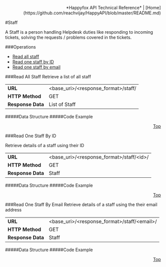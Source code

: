  <p align="right">*Happyfox API Technical Reference* | [Home](https://github.com/reachvijay/HappyAPI/blob/master/README.md)</p>

#Staff

A Staff is a person handling Helpdesk duties like responding to incoming tickets, solving the requests / problems covered in the tickets.

###Operations

* [Read all staff](#read-all-staff)
* [Read one staff by ID](#read-one-staff-by-id)
* [Read one staff by email](#read-one-staff-by-email)

###Read All Staff
Retrieve a list of all staff

<table width="90%"><tr>
			<td>
				<b>URL</b>
			</td>
			<td>
				&lt;base_uri&gt;/&lt;response_format&gt;/staff/
			</td>
		</tr>
		<tr>
			<td>
				<b>HTTP Method</b>
			</td>
			<td>
				GET
			</td>
		</tr>
		<tr>
			<td>
				<b>Response Data</b>
			</td>
			<td>
				List of Staff
			</td>
		</tr>
	</table>


#####Data Structure
#####Code Example
<p align="right"><a href="#operations">Top</a></p>
###Read One Staff By ID

Retrieve details of a staff using their ID

<table width="90%"><tr>
			<td>
				<b>URL</b>
			</td>
			<td>
				&lt;base_uri&gt;/&lt;response_format&gt;/staff/&lt;id&gt;/
			</td>
		</tr>
		<tr>
			<td>
				<b>HTTP Method</b>
			</td>
			<td>
				GET
			</td>
		</tr>
		<tr>
			<td>
				<b>Response Data</b>
			</td>
			<td>
				Staff
			</td>
		</tr>
	</table>


#####Data Structure
#####Code Example
<p align="right"><a href="#operations">Top</a></p>
###Read One Staff By Email
Retrieve details of a staff using the their email address

<table width="90%"><tr>
			<td>
				<b>URL</b>
			</td>
			<td>
				&lt;base_uri&gt;/&lt;response_format&gt;/staff/&lt;email&gt;/
			</td>
		</tr>
		<tr>
			<td>
				<b>HTTP Method</b>
			</td>
			<td>
				GET
			</td>
		</tr>
		<tr>
			<td>
				<b>Response Data</b>
			</td>
			<td>
				Staff
			</td>
		</tr>
	</table>

#####Data Structure
#####Code Example
<p align="right"><a href="#operations">Top</a></p>